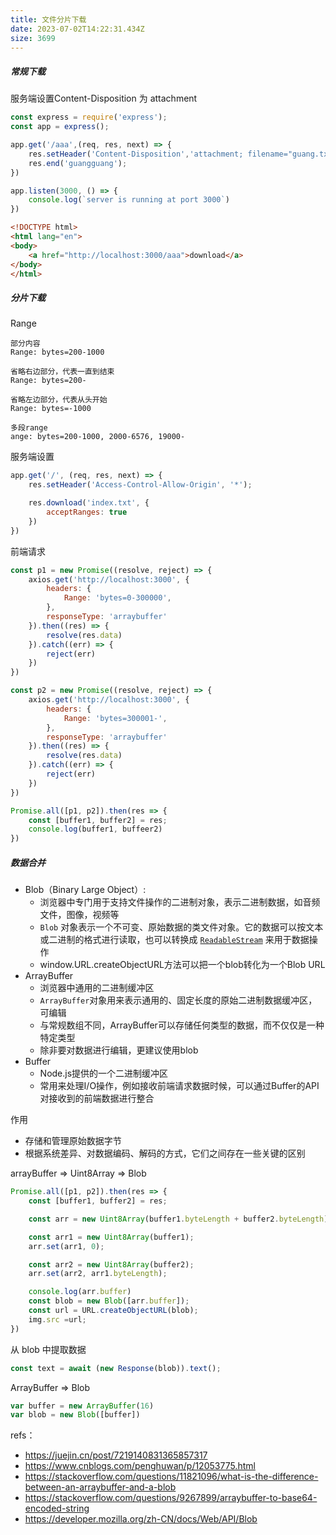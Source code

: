 ```yaml
---
title: 文件分片下载
date: 2023-07-02T14:22:31.434Z
size: 3699
---
```

##### 常规下载
服务端设置Content-Disposition 为 attachment
```js
const express = require('express');
const app = express();

app.get('/aaa',(req, res, next) => {
    res.setHeader('Content-Disposition','attachment; filename="guang.txt"')
    res.end('guangguang');
})

app.listen(3000, () => {
    console.log(`server is running at port 3000`)
})

```

```html
<!DOCTYPE html>
<html lang="en">
<body>
    <a href="http://localhost:3000/aaa">download</a>
</body>
</html>

```

##### 分片下载
Range
```shell
部分内容
Range: bytes=200-1000

省略右边部分，代表一直到结束
Range: bytes=200-

省略左边部分，代表从头开始
Range: bytes=-1000

多段range
ange: bytes=200-1000, 2000-6576, 19000-
```

服务端设置
```js
app.get('/', (req, res, next) => {
    res.setHeader('Access-Control-Allow-Origin', '*');

    res.download('index.txt', {
        acceptRanges: true
    })
})
```

前端请求
```js
const p1 = new Promise((resolve, reject) => {
	axios.get('http://localhost:3000', {
		headers: {
			Range: 'bytes=0-300000',
		},
		responseType: 'arraybuffer'
	}).then((res) => {
		resolve(res.data)
	}).catch((err) => {
		reject(err)
	})
})

const p2 = new Promise((resolve, reject) => {
	axios.get('http://localhost:3000', {
		headers: {
			Range: 'bytes=300001-',
		},
		responseType: 'arraybuffer'
	}).then((res) => {
		resolve(res.data)
	}).catch((err) => {
		reject(err)
	})
})

Promise.all([p1, p2]).then(res => {
	const [buffer1, buffer2] = res;
	console.log(buffer1, buffeer2)
})
```


##### 数据合并
- Blob（Binary Large Object）:
	- 浏览器中专门用于支持文件操作的二进制对象，表示二进制数据，如音频文件，图像，视频等
	- `Blob` 对象表示一个不可变、原始数据的类文件对象。它的数据可以按文本或二进制的格式进行读取，也可以转换成 [`ReadableStream`](https://developer.mozilla.org/zh-CN/docs/Web/API/ReadableStream) 来用于数据操作
	- window.URL.createObjectURL方法可以把一个blob转化为一个Blob URL
- ArrayBuffer
	- 浏览器中通用的二进制缓冲区
	- `ArrayBuffer`对象用来表示通用的、固定长度的原始二进制数据缓冲区，可编辑
	- 与常规数组不同，ArrayBuffer可以存储任何类型的数据，而不仅仅是一种特定类型
	- 除非要对数据进行编辑，更建议使用blob
- Buffer
	- Node.js提供的一个二进制缓冲区
	- 常用来处理I/O操作，例如接收前端请求数据时候，可以通过Buffer的API对接收到的前端数据进行整合

作用
- 存储和管理原始数据字节
- 根据系统差异、对数据编码、解码的方式，它们之间存在一些关键的区别

arrayBuffer => Uint8Array => Blob
```js
Promise.all([p1, p2]).then(res => {
    const [buffer1, buffer2] = res;

    const arr = new Uint8Array(buffer1.byteLength + buffer2.byteLength);

    const arr1 = new Uint8Array(buffer1);
    arr.set(arr1, 0);

    const arr2 = new Uint8Array(buffer2);
    arr.set(arr2, arr1.byteLength);

    console.log(arr.buffer)
	const blob = new Blob([arr.buffer]); 
	const url = URL.createObjectURL(blob); 
	img.src =url;
})
```

从 blob 中提取数据
```js
const text = await (new Response(blob)).text();
```

ArrayBuffer => Blob
```js
var buffer = new ArrayBuffer(16)
var blob = new Blob([buffer])
```

refs：
- https://juejin.cn/post/7219140831365857317
- https://www.cnblogs.com/penghuwan/p/12053775.html
- https://stackoverflow.com/questions/11821096/what-is-the-difference-between-an-arraybuffer-and-a-blob
- https://stackoverflow.com/questions/9267899/arraybuffer-to-base64-encoded-string
- https://developer.mozilla.org/zh-CN/docs/Web/API/Blob
